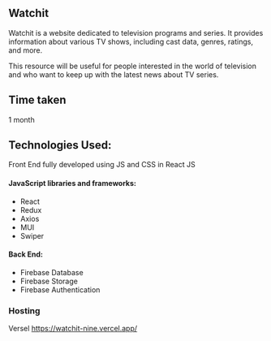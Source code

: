 ## Watchit

Watchit is a website dedicated to television programs and series. It provides information about various TV shows, including cast data, genres, ratings, and more. 

This resource will be useful for people interested in the world of television and who want to keep up with the latest news about TV series.

## Time taken
1 month

## Technologies Used:
Front End fully developed using JS and CSS in React JS

#### JavaScript libraries and frameworks:
* React
* Redux
* Axios
* MUI
* Swiper

#### Back End:
* Firebase Database
* Firebase Storage
* Firebase Authentication

### Hosting
Versel
https://watchit-nine.vercel.app/


